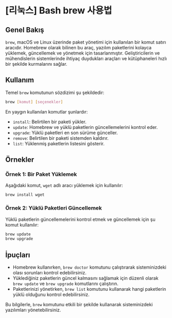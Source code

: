 # [리눅스] Bash brew 사용법

## Genel Bakış
`brew`, macOS ve Linux üzerinde paket yönetimi için kullanılan bir komut satırı aracıdır. Homebrew olarak bilinen bu araç, yazılım paketlerini kolayca yüklemek, güncellemek ve yönetmek için tasarlanmıştır. Geliştiricilerin ve mühendislerin sistemlerinde ihtiyaç duydukları araçları ve kütüphaneleri hızlı bir şekilde kurmalarını sağlar.

## Kullanım
Temel `brew` komutunun sözdizimi şu şekildedir:

```bash
brew [komut] [seçenekler]
```

En yaygın kullanılan komutlar şunlardır:

- `install`: Belirtilen bir paketi yükler.
- `update`: Homebrew ve yüklü paketlerin güncellemelerini kontrol eder.
- `upgrade`: Yüklü paketleri en son sürüme günceller.
- `remove`: Belirtilen bir paketi sistemden kaldırır.
- `list`: Yüklenmiş paketlerin listesini gösterir.

## Örnekler
### Örnek 1: Bir Paket Yüklemek
Aşağıdaki komut, `wget` adlı aracı yüklemek için kullanılır:

```bash
brew install wget
```

### Örnek 2: Yüklü Paketleri Güncellemek
Yüklü paketlerin güncellemelerini kontrol etmek ve güncellemek için şu komut kullanılır:

```bash
brew update
brew upgrade
```

## İpuçları
- Homebrew kullanırken, `brew doctor` komutunu çalıştırarak sisteminizdeki olası sorunları kontrol edebilirsiniz.
- Yüklediğiniz paketlerin güncel kalmasını sağlamak için düzenli olarak `brew update` ve `brew upgrade` komutlarını çalıştırın.
- Paketlerinizi yönetirken, `brew list` komutunu kullanarak hangi paketlerin yüklü olduğunu kontrol edebilirsiniz.

Bu bilgilerle, `brew` komutunu etkili bir şekilde kullanarak sisteminizdeki yazılımları yönetebilirsiniz.